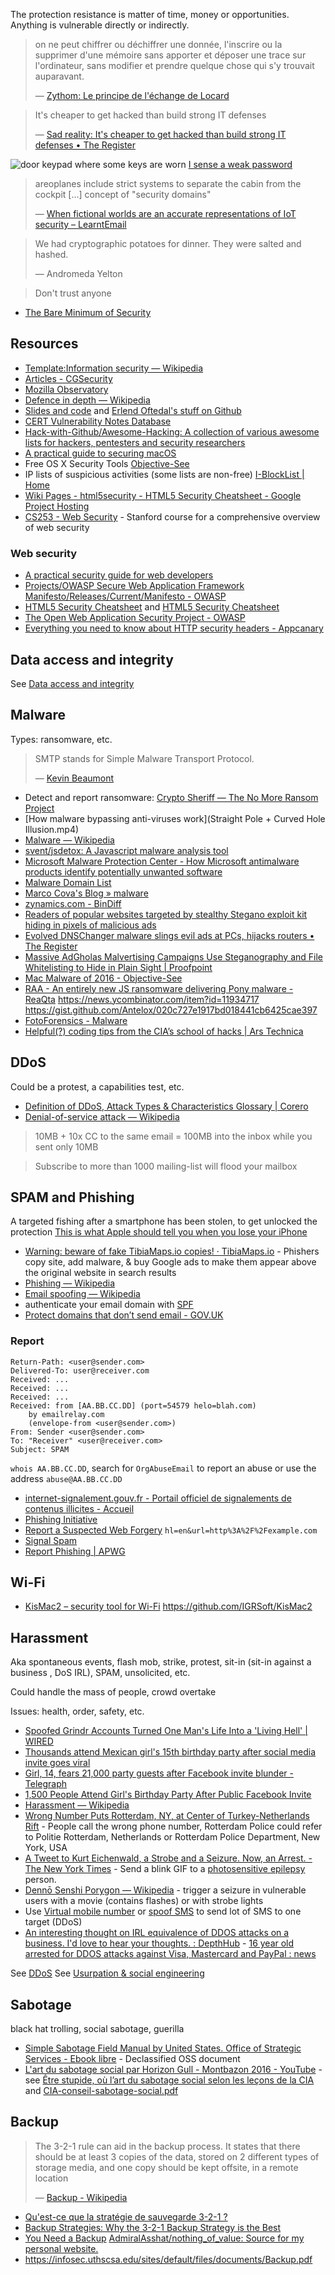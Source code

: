 The protection resistance is matter of time, money or opportunities. Anything is vulnerable directly or indirectly.

> on ne peut chiffrer ou déchiffrer une donnée, l'inscrire ou la supprimer d'une mémoire sans apporter et déposer une trace sur l'ordinateur, sans modifier et prendre quelque chose qui s'y trouvait auparavant.
>
> — [Zythom: Le principe de l'échange de Locard](https://web.archive.org/web/20140219092935/http://zythom.blogspot.com/2007/08/le-principe-de-lchange-de-locard.html)

> It's cheaper to get hacked than build strong IT defenses
>
> — [Sad reality: It's cheaper to get hacked than build strong IT defenses • The Register](https://web.archive.org/web/20220322215311/https://www.theregister.com/2016/09/23/if_your_company_has_terrible_it_security_that_could_be_a_rational_business_decision/)

![door keypad where some keys are worn](CmF_ddwWMAEX7xv.jpg) [I sense a weak password](https://twitter.com/jcolman/status/748019163831074816)

> areoplanes include strict systems to separate the cabin from the cockpit [...] concept of "security domains"
>
> — [When fictional worlds are an accurate representations of IoT security – LearntEmail](https://web.archive.org/web/20171002095731/https://learntemail.sam.today/blog/peak-internet-of-shit-all-but-one-watch-dogs-2-hack-works-in-real-life/)

> We had cryptographic potatoes for dinner. They were salted and hashed.
>
> — Andromeda Yelton

> Don't trust anyone

- [The Bare Minimum of Security](https://web.archive.org/web/20201022063546/https://nothingofvalue.org/)

## Resources

- [Template:Information security — Wikipedia](https://en.wikipedia.org/wiki/Template:Information_security)
- [Articles - CGSecurity](http://www.cgsecurity.org/wiki/Articles)
- [Mozilla Observatory](https://observatory.mozilla.org/)
- [Defence in depth — Wikipedia](https://en.wikipedia.org/wiki/Defence_in_depth)
- [Slides and code](https://github.com/eoftedal/presentations) and [Erlend Oftedal's stuff on Github](http://eoftedal.github.io/)
- [CERT Vulnerability Notes Database](https://www.kb.cert.org/vuls/bypublished/desc/)
- [Hack-with-Github/Awesome-Hacking: A collection of various awesome lists for hackers, pentesters and security researchers](https://github.com/Hack-with-Github/Awesome-Hacking)
- [A practical guide to securing macOS](https://github.com/drduh/macOS-Security-and-Privacy-Guide)
- Free OS X Security Tools [Objective-See](https://objective-see.com/products.html)
- IP lists of suspicious activities (some lists are non-free) [I-BlockList | Home](https://www.iblocklist.com/)
- [Wiki Pages - html5security - HTML5 Security Cheatsheet - Google Project Hosting](https://code.google.com/p/html5security/w/list)
- [CS253 - Web Security](https://web.archive.org/web/20221004035555/https://web.stanford.edu/class/cs253/) - Stanford course for a comprehensive overview of web security

### Web security

- [A practical security guide for web developers](https://github.com/FallibleInc/security-guide-for-developers/blob/master/security-checklist.md)
- [Projects/OWASP Secure Web Application Framework Manifesto/Releases/Current/Manifesto - OWASP](https://www.owasp.org/index.php/Projects/OWASP_Secure_Web_Application_Framework_Manifesto/Releases/Current/Manifesto)
- [HTML5 Security Cheatsheet](https://github.com/cure53/H5SC) and [HTML5 Security Cheatsheet](https://html5sec.org/)
- [The Open Web Application Security Project - OWASP](https://www.owasp.org/index.php/Main_Page)
- [Everything you need to know about HTTP security headers - Appcanary](https://blog.appcanary.com/2017/http-security-headers.html)

## Data access and integrity

See [Data access and integrity](./Data%20access%20and%20integrity/Data%20access%20and%20integrity.md)

## Malware

Types: ransomware, etc.

> SMTP stands for Simple Malware Transport Protocol.
>
> — [Kevin Beaumont](https://twitter.com/GossiTheDog/status/809152384924614657)

- Detect and report ransomware: [Crypto Sheriff — The No More Ransom Project](https://www.nomoreransom.org/crypto-sheriff.php)
- [How malware bypassing anti-viruses work](Straight Pole + Curved Hole Illusion.mp4)
- [Malware — Wikipedia](https://en.wikipedia.org/wiki/Malware)
- [svent/jsdetox: A Javascript malware analysis tool](https://github.com/svent/jsdetox)
- [Microsoft Malware Protection Center - How Microsoft antimalware products identify potentially unwanted software](http://www.microsoft.com/security/portal/mmpc/shared/objectivecriteria.aspx)
- [Malware Domain List](https://www.malwaredomainlist.com/)
- [Marco Cova's Blog » malware](http://wayback.archive.org/web/20100729194334/http://www.cs.ucsb.edu/~marco/blog/malware/)
- [zynamics.com - BinDiff](https://www.zynamics.com/bindiff.html)
- [Readers of popular websites targeted by stealthy Stegano exploit kit hiding in pixels of malicious ads](http://www.welivesecurity.com/2016/12/06/readers-popular-websites-targeted-stealthy-stegano-exploit-kit-hiding-pixels-malicious-ads/)
- [Evolved DNSChanger malware slings evil ads at PCs, hijacks routers • The Register](http://www.theregister.co.uk/2016/12/20/new_dnschanger_exploit_kit_goes_after_166_types_of_router/)
- [Massive AdGholas Malvertising Campaigns Use Steganography and File Whitelisting to Hide in Plain Sight | Proofpoint](https://www.proofpoint.com/us/threat-insight/post/massive-adgholas-malvertising-campaigns-use-steganography-and-file-whitelisting-to-hide-in-plain-sight)
- [Mac Malware of 2016 - Objective-See](https://objective-see.com/blog/blog_0x16.html)
- [RAA - An entirely new JS ransomware delivering Pony malware - ReaQta](https://reaqta.com/2016/06/raa-ransomware-delivering-pony/) https://news.ycombinator.com/item?id=11934717 https://gist.github.com/Antelox/020c727e1917bd018441cb6425cae397
- [FotoForensics - Malware](http://fotoforensics.com/tutorial-malware.php)
- [Helpful(?) coding tips from the CIA’s school of hacks | Ars Technica](https://arstechnica.com/security/2017/03/malware-101-the-cias-dos-and-donts-for-tool-developers/)

## DDoS

Could be a protest, a capabilities test, etc.

- [Definition of DDoS, Attack Types & Characteristics Glossary | Corero](https://www.corero.com/resources/glossary.html)
- [Denial-of-service attack — Wikipedia](https://en.wikipedia.org/wiki/Denial-of-service_attack)

> 10MB + 10x CC to the same email = 100MB into the inbox while you sent only 10MB

> Subscribe to more than 1000 mailing-list will flood your mailbox

## SPAM and Phishing

A targeted fishing after a smartphone has been stolen, to get unlocked the protection [This is what Apple should tell you when you lose your iPhone](https://hackernoon.com/this-is-what-apple-should-tell-you-when-you-lose-your-iphone-8f07cf73cf82#)

- [Warning: beware of fake TibiaMaps.io copies! · TibiaMaps.io](https://tibiamaps.io/blog/phishing) - Phishers copy site, add malware, & buy Google ads to make them appear above the original website in search results
- [Phishing — Wikipedia](https://en.wikipedia.org/wiki/Phishing)
- [Email spoofing — Wikipedia](https://en.wikipedia.org/wiki/Email_spoofing)
- authenticate your email domain with [SPF](./Data%20access%20and%20integrity/Data%20access%20and%20integrity.md#spf)
- [Protect domains that don’t send email - GOV.UK](https://web.archive.org/web/20210104062226/https://www.gov.uk/guidance/protect-domains-that-dont-send-email)

### Report

```
Return-Path: <user@sender.com>
Delivered-To: user@receiver.com
Received: ...
Received: ...
Received: ...
Received: from [AA.BB.CC.DD] (port=54579 helo=blah.com)
	by emailrelay.com
	(envelope-from <user@sender.com>)
From: Sender <user@sender.com>
To: "Receiver" <user@receiver.com>
Subject: SPAM
```

`whois AA.BB.CC.DD`, search for `OrgAbuseEmail` to report an abuse or use the address `abuse@AA.BB.CC.DD`

- [internet-signalement.gouv.fr - Portail officiel de signalements de contenus illicites - Accueil](https://www.internet-signalement.gouv.fr/PortailWeb/planets/Accueil!input.action)
- [Phishing Initiative](https://phishing-initiative.fr/contrib/)
- [Report a Suspected Web Forgery](https://safebrowsing.google.com/safebrowsing/report_phish/) `hl=en&url=http%3A%2F%2Fexample.com`
- [Signal Spam](https://www.signal-spam.fr/)
- [Report Phishing | APWG](http://www.antiphishing.org/report-phishing/)

## Wi-Fi

- [KisMac2 – security tool for Wi-Fi](https://igrsoft.com/en/kismac2/) https://github.com/IGRSoft/KisMac2

## Harassment

Aka spontaneous events, flash mob, strike, protest, sit-in (sit-in against a business , DoS IRL), SPAM, unsolicited, etc.

Could handle the mass of people, crowd overtake

Issues: health, order, safety, etc.

- [Spoofed Grindr Accounts Turned One Man's Life Into a 'Living Hell' | WIRED](https://web.archive.org/web/20201223224419/https://www.wired.com/2017/01/grinder-lawsuit-spoofed-accounts/)
- [Thousands attend Mexican girl's 15th birthday party after social media invite goes viral](https://web.archive.org/web/20201108115440/http://www.telegraph.co.uk/news/2016/12/27/thousands-attend-mexican-girls-party-social-media-invite-went/)
- [Girl, 14, fears 21,000 party guests after Facebook invite blunder - Telegraph](https://web.archive.org/web/20190129130758/https://www.telegraph.co.uk/technology/facebook/8012043/Girl-14-fears-21000-party-guests-after-Facebook-invite-blunder.html)
- [1,500 People Attend Girl's Birthday Party After Public Facebook Invite](https://web.archive.org/web/20210102132929/https://mashable.com/2011/06/06/facebook-party/?europe=true)
- [Harassment — Wikipedia](https://en.wikipedia.org/wiki/Harassment)
- [Wrong Number Puts Rotterdam, NY, at Center of Turkey-Netherlands Rift](https://web.archive.org/web/20201112020216/https://www.dailydot.com/debug/turkey-netherlands-rotterdam-wrong-number-protest/) - People call the wrong phone number, Rotterdam Police could refer to Politie Rotterdam, Netherlands or Rotterdam Police Department, New York, USA
- [A Tweet to Kurt Eichenwald, a Strobe and a Seizure. Now, an Arrest. - The New York Times](https://web.archive.org/web/20201206212412/https://www.nytimes.com/2017/03/17/technology/social-media-attack-that-set-off-a-seizure-leads-to-an-arrest.html) - Send a blink GIF to a [photosensitive epilepsy](https://en.wikipedia.org/wiki/Photosensitive_epilepsy) person.
- [Dennō Senshi Porygon — Wikipedia](https://en.wikipedia.org/wiki/Denn%C5%8D_Senshi_Porygon#Reception_and_controversy) - trigger a seizure in vulnerable users with a movie (contains flashes) or with strobe lights
- Use [Virtual mobile number](https://en.wikipedia.org/wiki/Virtual_number) or [spoof SMS](#sms-spoofing) to send lot of SMS to one target (DDoS)
- [An interesting thought on IRL equivalence of DDOS attacks on a business. I'd love to hear your thoughts. : DepthHub](https://web.archive.org/web/20210102133103if_/https://www.reddit.com/r/DepthHub/comments/ejqyb/an_interesting_thought_on_irl_equivalence_of_ddos/) - [16 year old arrested for DDOS attacks against Visa, Mastercard and PayPal : news](https://web.archive.org/web/20210102133133if_/https://www.reddit.com/r/news/comments/ejeli/16_year_old_arrested_for_ddos_attacks_against/c18jpqt/)

See [DDoS](#ddos)
See [Usurpation & social engineering](#usurpation-social-engineering)

## Sabotage

black hat trolling, social sabotage, guerilla

- [Simple Sabotage Field Manual by United States. Office of Strategic Services - Ebook libre](http://www.gutenberg.org/ebooks/26184?msg=welcome_stranger) - Declassified OSS document
- [L'art du sabotage social par Horizon Gull - Montbazon 2016 - YouTube](https://www.youtube.com/watch?v=hSXSdr9hoMk) - see [Être stupide, où l’art du sabotage social selon les leçons de la CIA](https://web.archive.org/web/20220309100159/https://www.hacking-social.com/2016/05/09/etre-stupide-ou-lart-du-sabotage-social-selon-les-lecons-de-la-cia/) and [CIA-conseil-sabotage-social.pdf](http://www.hacking-social.com/wp-content/uploads/2016/05/CIA-conseil-sabotage-social.pdf)

## Backup

> The 3-2-1 rule can aid in the backup process. It states that there should be at least 3 copies of the data, stored on 2 different types of storage media, and one copy should be kept offsite, in a remote location
>
> — [Backup - Wikipedia](https://en.wikipedia.org/wiki/Backup)

- [Qu'est-ce que la stratégie de sauvegarde 3-2-1 ?](https://www.nextinpact.com/news/109000-quest-ce-que-strategie-sauvegarde-3-2-1.htm)
- [Backup Strategies: Why the 3-2-1 Backup Strategy is the Best](https://www.backblaze.com/blog/the-3-2-1-backup-strategy/)
- [You Need a Backup](http://nothingofvalue.org/backup.html) [AdmiralAsshat/nothing_of_value: Source for my personal website.](https://github.com/AdmiralAsshat/nothing_of_value)
- https://infosec.uthscsa.edu/sites/default/files/documents/Backup.pdf
